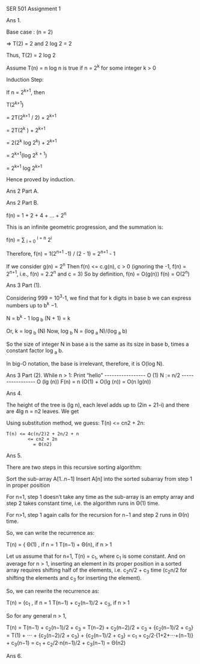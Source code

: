 SER 501
Assignment 1




Ans 1.


Base case : (n = 2)

=> T(2) = 2 and 2 log 2 = 2

Thus, T(2) = 2 log 2



Assume T(n) = n log n is true if n = 2<sup>k</sup> for some integer k > 0



Induction Step:


If n = 2<sup>k+1</sup>, then

T(2<sup>k+1</sup>)

= 2T(2<sup>k+1</sup> / 2) + 2<sup>k+1</sup> 

= 2T(2<sup>k</sup> ) + 2<sup>k+1 </sup>

= 2(2<sup>k</sup> log 2<sup>k</sup>) + 2<sup>k+1</sup>

= 2<sup>k+1</sup>(log 2<sup>k + 1</sup>)

= 2<sup>k+1</sup> log 2<sup>k+1</sup>

Hence proved by induction.






Ans 2 Part A.




Ans 2 Part B.


f(n) = 1 + 2 + 4 + … + 2<sup>n</sup>

This is an infinite geometric progression, and the summation is:

f(n) = ∑ <sub>i = 0</sub> <sup>i = n</sup>  2<sup>i</sup>

Therefore, f(n) = 1(2<sup>n+1</sup> -1) / (2 - 1) = 2<sup>n+1</sup> - 1

If we consider g(n) = 2<sup>n</sup>
Then f(n) <= c.g(n), c > 0 (ignoring the -1, f(n) = 2<sup>n+1</sup>, i.e., f(n) = 2.2<sup>n</sup> and c = 3)
So by definition,    f(n)  = O(g(n))
	 f(n)   = O(2<sup>n</sup>)


Ans 3 Part (1).

Considering 999 = 10<sup>3</sup>-1, we find that for k digits in base b we can express numbers up to b<sup>k</sup> −1.

N = b<sup>k</sup> - 1
log <sub>b</sub> (N + 1) = k

Or, k = log <sub>b</sub> (N)
Now, log <sub>b</sub> N = (log <sub>a</sub> N)/(log <sub>a</sub> b)
 
So the size of integer N in base a is the same as its size in base b, times a constant factor log <sub>a</sub> b. 

In big-O notation, the base is irrelevant, therefore, it is O(log N).

Ans 3 Part (2).
While n > 1:
	Print “hello”   ----------------- O (1)
	N := n/2        ----------------- O (lg (n))
F(n) = n (O(1) + O(lg (n))
     = O(n lg(n))


Ans 4.

The height of the tree is (lg n), each level adds up to (2in + 21-i) and there are 4lg n = n2 
leaves. We get

	
Using substitution method, we guess: T(n) <= cn2 + 2n:

	T(n) <= 4c(n/2)2 + 2n/2 + n
	        <= cn2 + 2n
	          = Θ(n2)




Ans 5.

There are two steps in this recursive sorting algorithm:

Sort the sub-array A[1..n−1]
Insert A[n] into the sorted subarray from step 1 in proper position

For n=1, step 1 doesn’t take any time as the sub-array is an empty array and step 2 takes constant time, i.e. the algorithm runs in Θ(1) time.

For n>1, step 1 again calls for the recursion for n−1 and step 2 runs in Θ(n) time.

So, we can write the recurrence as:

T(n) = {  Θ(1)         , if n = 1
          T(n−1) + Θ(n), if n > 1

Let us assume that for n=1, T(n) = c<sub>1</sub>, where c<sub>1</sub> is some constant. 
And on average for n > 1, inserting an element in its proper position in a sorted array requires shifting half of the elements, i.e. c<sub>2</sub>n/2 + c<sub>3</sub> time (c<sub>2</sub>n/2 for shifting the elements and c<sub>3</sub> for inserting the element).

So, we can rewrite the recurrence as:

T(n) = {c<sub>1</sub>                                , if n = 1
        T(n−1) + c<sub>2</sub>(n−1)/2 + c<sub>3</sub>, if n > 1

So for any general n > 1,

T(n) = T(n−1) + c<sub>2</sub>(n−1)/2 + c<sub>3</sub>
= T(n−2) + c<sub>2</sub>(n−2)/2 + c<sub>3</sub> + {c<sub>2</sub>(n−1)/2 + c<sub>3</sub>}
= T(1) + ⋅⋅⋅ + {c<sub>2</sub>(n−2)/2 + c<sub>3</sub>} + {c<sub>2</sub>(n−1)/2 + c<sub>3</sub>}
= c<sub>1</sub> + c<sub>2</sub>/2⋅{1+2+⋅⋅⋅+(n−1)} + c<sub>3</sub>(n−1)
= c<sub>1</sub> + c<sub>2</sub>/2⋅n(n−1)/2 + c<sub>3</sub>(n−1)
= Θ(n2)



Ans 6.


